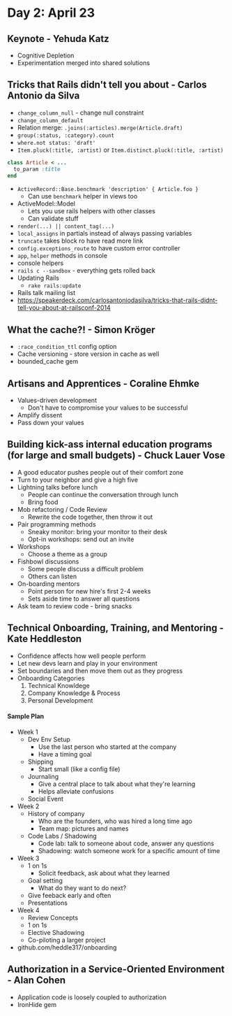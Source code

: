 # Day 2: April 23

## Keynote - Yehuda Katz

* Cognitive Depletion
* Experimentation merged into shared solutions

## Tricks that Rails didn't tell you about - Carlos Antonio da Silva

* `change_column_null` - change null constraint
* `change_column_default`
* Relation merge: `.joins(:articles).merge(Article.draft)`
* `group(:status, :category).count`
* `where.not status: 'draft'`
* `Item.pluck(:title, :artist)` or `Item.distinct.pluck(:title, :artist)`

```ruby
class Article < ...
  to_param :title
end
```

* `ActiveRecord::Base.benchmark 'description' { Article.foo }`
  * Can use `benchmark` helper in views too
* ActiveModel::Model
  * Lets you use rails helpers with other classes
  * Can validate stuff
* `render(...) || content_tag(...)`
* `local_assigns` in partials instead of always passing variables
* `truncate` takes block ro have read more link
* `config.exceptions_route` to have custom error controller
* `app`, `helper` methods in console
* console helpers
* `rails c --sandbox` - everything gets rolled back
* Updating Rails
  * `rake rails:update`
* Rails talk mailing list
* https://speakerdeck.com/carlosantoniodasilva/tricks-that-rails-didnt-tell-you-about-at-railsconf-2014

## What the cache?! - Simon Kröger

* `:race_condition_ttl` config option
* Cache versioning - store version in cache as well
* bounded_cache gem

## Artisans and Apprentices - Coraline Ehmke

* Values-driven development
  * Don't have to compromise your values to be successful
* Amplify dissent
* Pass down your values

## Building kick-ass internal education programs (for large and small budgets) - Chuck Lauer Vose

* A good educator pushes people out of their comfort zone
* Turn to your neighbor and give a high five
* Lightning talks before lunch
  * People can continue the conversation through lunch
  * Bring food
* Mob refactoring / Code Review
  * Rewrite the code together, then throw it out
* Pair programming methods
  * Sneaky monitor: bring your monitor to their desk
  * Opt-in workshops: send out an invite
* Workshops
  * Choose a theme as a group
* Fishbowl discussions
  * Some people discuss a difficult problem
  * Others can listen
* On-boarding mentors
  * Point person for new hire's first 2-4 weeks
  * Sets aside time to answer all questions
* Ask team to review code - bring snacks

## Technical Onboarding, Training, and Mentoring - Kate Heddleston

* Confidence affects how well people perform
* Let new devs learn and play in your environment
* Set boundaries and then move them out as they progress
* Onboarding Categories
  1. Technical Knowldege
  2. Company Knowledge & Process
  3. Personal Development

#### Sample Plan

* Week 1
  * Dev Env Setup
    * Use the last person who started at the company
    * Have a timing goal
  * Shipping
    * Start small (like a config file)
  * Journaling
    * Give a central place to talk about what they're learning
    * Helps alleviate confusions
  * Social Event
* Week 2
  * History of company
    * Who are the founders, who was hired a long time ago
    * Team map: pictures and names
  * Code Labs / Shadowing
    * Code lab: talk to someone about code, answer any questions
    * Shadowing: watch someone work for a specific amount of time
* Week 3
  * 1 on 1s
    * Solicit feedback, ask about what they learned
  * Goal setting
    * What do they want to do next?
  * Give feeback early and often
  * Presentations
* Week 4
  * Review Concepts
  * 1 on 1s
  * Elective Shadowing
  * Co-piloting a larger project
* github.com/heddle317/onboarding

## Authorization in a Service-Oriented Environment - Alan Cohen

* Application code is loosely coupled to authorization
* IronHide gem
